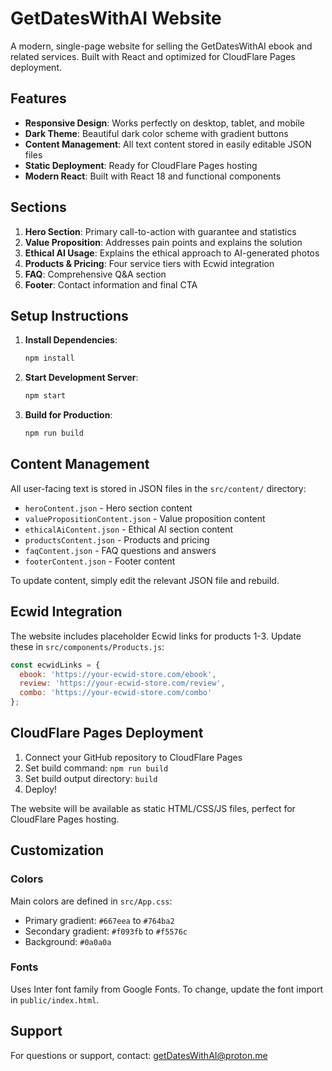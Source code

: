 # GetDatesWithAI Website

A modern, single-page website for selling the GetDatesWithAI ebook and related services. Built with React and optimized for CloudFlare Pages deployment.

## Features

- **Responsive Design**: Works perfectly on desktop, tablet, and mobile
- **Dark Theme**: Beautiful dark color scheme with gradient buttons
- **Content Management**: All text content stored in easily editable JSON files
- **Static Deployment**: Ready for CloudFlare Pages hosting
- **Modern React**: Built with React 18 and functional components

## Sections

1. **Hero Section**: Primary call-to-action with guarantee and statistics
2. **Value Proposition**: Addresses pain points and explains the solution
3. **Ethical AI Usage**: Explains the ethical approach to AI-generated photos
4. **Products & Pricing**: Four service tiers with Ecwid integration
5. **FAQ**: Comprehensive Q&A section
6. **Footer**: Contact information and final CTA

## Setup Instructions

1. **Install Dependencies**:
   ```bash
   npm install
   ```

2. **Start Development Server**:
   ```bash
   npm start
   ```

3. **Build for Production**:
   ```bash
   npm run build
   ```

## Content Management

All user-facing text is stored in JSON files in the `src/content/` directory:

- `heroContent.json` - Hero section content
- `valuePropositionContent.json` - Value proposition content
- `ethicalAiContent.json` - Ethical AI section content
- `productsContent.json` - Products and pricing
- `faqContent.json` - FAQ questions and answers
- `footerContent.json` - Footer content

To update content, simply edit the relevant JSON file and rebuild.

## Ecwid Integration

The website includes placeholder Ecwid links for products 1-3. Update these in `src/components/Products.js`:

```javascript
const ecwidLinks = {
  ebook: 'https://your-ecwid-store.com/ebook',
  review: 'https://your-ecwid-store.com/review',
  combo: 'https://your-ecwid-store.com/combo'
};
```

## CloudFlare Pages Deployment

1. Connect your GitHub repository to CloudFlare Pages
2. Set build command: `npm run build`
3. Set build output directory: `build`
4. Deploy!

The website will be available as static HTML/CSS/JS files, perfect for CloudFlare Pages hosting.

## Customization

### Colors
Main colors are defined in `src/App.css`:
- Primary gradient: `#667eea` to `#764ba2`
- Secondary gradient: `#f093fb` to `#f5576c`
- Background: `#0a0a0a`

### Fonts
Uses Inter font family from Google Fonts. To change, update the font import in `public/index.html`.

## Support

For questions or support, contact: getDatesWithAI@proton.me

